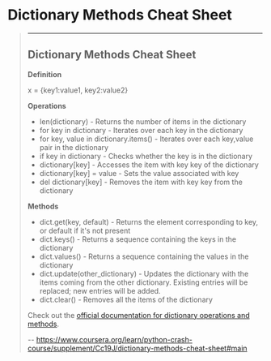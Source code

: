 # Dictionary Methods Cheat Sheet
> 
> * * *
> 
> ## Dictionary Methods Cheat Sheet
> 
> **Definition**
> 
> x = {key1:value1, key2:value2}
> 
> **Operations**
> 
> *   len(dictionary) - Returns the number of items in the dictionary
> *   for key in dictionary - Iterates over each key in the dictionary
> *   for key, value in dictionary.items() - Iterates over each key,value pair in the dictionary
> *   if key in dictionary - Checks whether the key is in the dictionary
> *   dictionary[key] - Accesses the item with key key of the dictionary
> *   dictionary[key] = value - Sets the value associated with key
> *   del dictionary[key] - Removes the item with key key from the dictionary
> 
> **Methods**
> 
> *   dict.get(key, default) - Returns the element corresponding to key, or default if it's not present
> *   dict.keys() - Returns a sequence containing the keys in the dictionary
> *   dict.values() - Returns a sequence containing the values in the dictionary
> *   dict.update(other_dictionary) - Updates the dictionary with the items coming from the other dictionary. Existing entries will be replaced; new entries will be added.
> *   dict.clear() - Removes all the items of the dictionary
> 
> Check out the [official documentation for dictionary operations and methods](https://docs.python.org/3/library/stdtypes.html#mapping-types-dict).
>
> -- https://www.coursera.org/learn/python-crash-course/supplement/Cc19J/dictionary-methods-cheat-sheet#main
